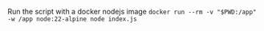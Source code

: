Run the script with a docker nodejs image
`docker run --rm -v "$PWD:/app" -w /app node:22-alpine node index.js`